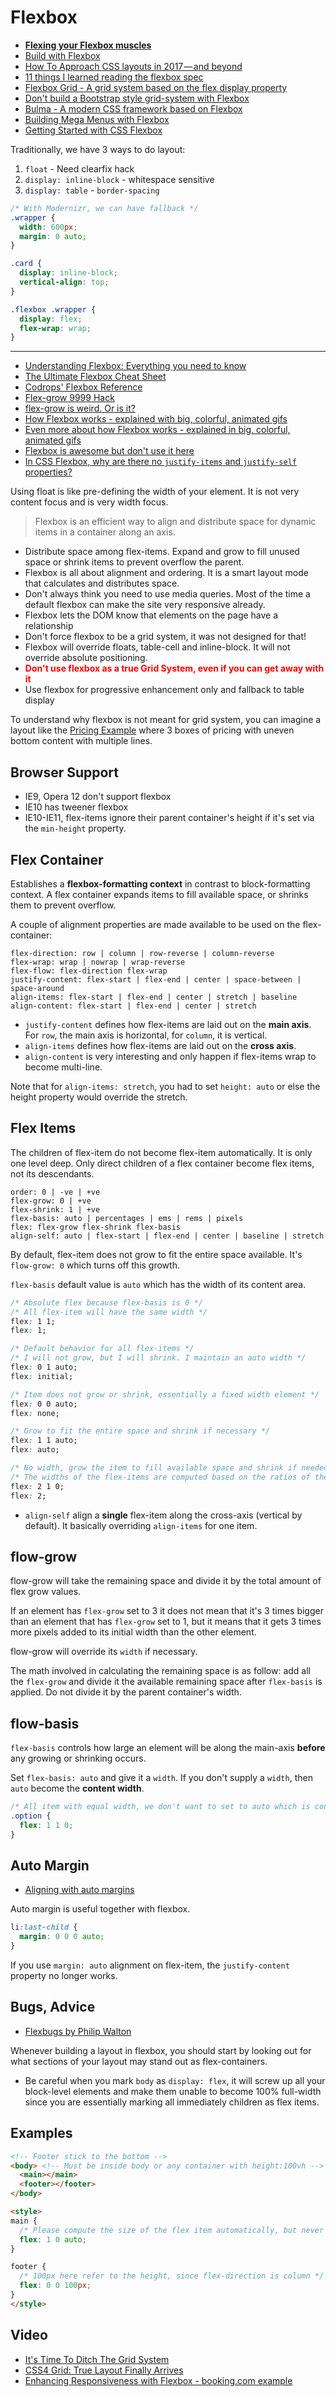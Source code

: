# Flexbox

* [**Flexing your Flexbox muscles**](http://www.benmvp.com/slides/2017/fluent/flexbox.html#/)
* [Build with Flexbox](http://flexbox.buildwithreact.com/)
* [How To Approach CSS layouts in 2017 — and beyond](https://medium.com/flexbox-and-grids/css-flexbox-grid-layout-how-to-approach-css-layouts-in-2017-and-beyond-685deef03e6c)
* [11 things I learned reading the flexbox spec](https://hackernoon.com/11-things-i-learned-reading-the-flexbox-spec-5f0c799c776b)
* [Flexbox Grid - A grid system based on the flex display property](http://flexboxgrid.com/)
* [Don't build a Bootstrap style grid-system with Flexbox](https://codepen.io/morganfeeney/post/dont-build-bootstrap-style-grid-systems-with-flexbox)
* [Bulma - A modern CSS framework based on Flexbox](http://bulma.io/)
* [Building Mega Menus with Flexbox](https://www.sitepoint.com/building-mega-menus-flexbox/)
* [Getting Started with CSS Flexbox](https://blog.zipboard.co/getting-started-with-css-flexbox-f5b2b5a5b87d)

Traditionally, we have 3 ways to do layout:

1. `float` - Need clearfix hack
2. `display: inline-block` - whitespace sensitive
3. `display: table` - `border-spacing`

```css
/* With Modernizr, we can have fallback */
.wrapper {
  width: 600px;
  margin: 0 auto;
}

.card {
  display: inline-block;
  vertical-align: top;
}

.flexbox .wrapper {
  display: flex;
  flex-wrap: wrap;
}
```

---

* [Understanding Flexbox: Everything you need to know](https://medium.freecodecamp.com/understanding-flexbox-everything-you-need-to-know-b4013d4dc9af#.44b5tgfom)
* [The Ultimate Flexbox Cheat Sheet](http://www.sketchingwithcss.com/samplechapter/cheatsheet.html)
* [Codrops' Flexbox Reference](https://tympanus.net/codrops/css_reference/flexbox/)
* [Flex-grow 9999 Hack](http://joren.co/flex-grow-9999-hack/)
* [flex-grow is weird. Or is it?](https://css-tricks.com/flex-grow-is-weird/)
* [How Flexbox works - explained with big, colorful, animated gifs](https://medium.freecodecamp.com/an-animated-guide-to-flexbox-d280cf6afc35#.3jg4somu6)
* [Even more about how Flexbox works - explained in big, colorful, animated gifs](https://medium.freecodecamp.com/even-more-about-how-flexbox-works-explained-in-big-colorful-animated-gifs-a5a74812b053#.kd8xsu86o)
* [Flexbox is awesome but don't use it here](https://medium.com/@ohansemmanuel/flexbox-is-awesome-but-its-not-welcome-here-a90601c292b6#.7m0yqvvqc)
* [In CSS Flexbox, why are there no `justify-items` and `justify-self` properties?](https://stackoverflow.com/questions/32551291/in-css-flexbox-why-are-there-no-justify-items-and-justify-self-properties)

Using float is like pre-defining the width of your element. It is not very content focus and is very width focus.

> Flexbox is an efficient way to align and distribute space for dynamic items in a container along an axis.

* Distribute space among flex-items. Expand and grow to fill unused space or shrink items to prevent overflow the parent.
* Flexbox is all about alignment and ordering. It is a smart layout mode that calculates and distributes space.
* Don't always think you need to use media queries. Most of the time a default flexbox can make the site very responsive already.
* Flexbox lets the DOM know that elements on the page have a relationship
* Don't force flexbox to be a grid system, it was not designed for that!
* Flexbox will override floats, table-cell and inline-block. It will not override absolute positioning.
* <strong style="color:red;">Don't use flexbox as a true Grid System, even if you can get away with it</strong>
* Use flexbox for progressive enhancement only and fallback to table display

To understand why flexbox is not meant for grid system, you can imagine a layout like the [Pricing Example](https://thecssworkshop.com/lessons/a-flexbox-pricing-example) where 3 boxes of pricing with uneven bottom content with multiple lines.

## Browser Support

* IE9, Opera 12 don't support flexbox
* IE10 has tweener flexbox
* IE10-IE11, flex-items ignore their parent container's height if it's set via the `min-height` property.

## Flex Container

Establishes a **flexbox-formatting context** in contrast to block-formatting context. A flex container expands items to fill available space, or shrinks them to prevent overflow.

A couple of alignment properties are made available to be used on the flex-container:

```
flex-direction: row | column | row-reverse | column-reverse
flex-wrap: wrap | nowrap | wrap-reverse
flex-flow: flex-direction flex-wrap
justify-content: flex-start | flex-end | center | space-between | space-around
align-items: flex-start | flex-end | center | stretch | baseline
align-content: flex-start | flex-end | center | stretch
```

* `justify-content` defines how flex-items are laid out on the **main axis**. For `row`, the main axis is horizontal, for `column`, it is vertical.
* `align-items` defines how flex-items are laid out on the **cross axis**.
* `align-content` is very interesting and only happen if flex-items wrap to become multi-line.

Note that for `align-items: stretch`, you had to set `height: auto` or else the height property would override the stretch.

## Flex Items

The children of flex-item do not become flex-item automatically. It is only one level deep. Only direct children of a flex container become flex items, not its descendants.

```
order: 0 | -ve | +ve
flex-grow: 0 | +ve
flex-shrink: 1 | +ve
flex-basis: auto | percentages | ems | rems | pixels
flex: flex-grow flex-shrink flex-basis
align-self: auto | flex-start | flex-end | center | baseline | stretch
```

By default, flex-item does not grow to fit the entire space available. It's `flow-grow: 0` which turns off this growth.

`flex-basis` default value is `auto` which has the width of its content area.

```css
/* Absolute flex because flex-basis is 0 */
/* All flex-item will have the same width */
flex: 1 1;
flex: 1;

/* Default behavior for all flex-items */
/* I will not grow, but I will shrink. I maintain an auto width */
flex: 0 1 auto;
flex: initial;

/* Item does not grow or shrink, essentially a fixed width element */
flex: 0 0 auto;
flex: none;

/* Grow to fit the entire space and shrink if necessary */
flex: 1 1 auto;
flex: auto;

/* No width, grow the item to fill available space and shrink if needed */
/* The widths of the flex-items are computed based on the ratios of the flex-grow value */
flex: 2 1 0;
flex: 2;
```

* `align-self` align a **single** flex-item along the cross-axis (vertical by default). It basically overriding `align-items` for one item.

## flow-grow

flow-grow will take the remaining space and divide it by the total amount of flex grow values.

If an element has `flex-grow` set to 3 it does not mean that it's 3 times bigger than an element that has `flex-grow` set to 1, but it means that it gets 3 times more pixels added to its initial width than the other element.

flow-grow will override its `width` if necessary.

The math involved in calculating the remaining space is as follow: add all the `flex-grow` and divide it the available remaining space after `flex-basis` is applied. Do not divide it by the parent container's width.

## flow-basis

`flex-basis` controls how large an element will be along the main-axis **before** any growing or shrinking occurs.

Set `flex-basis: auto` and give it a `width`. If you don't supply a `width`, then `auto` become the **content width**.

```css
/* All item with equal width, we don't want to set to auto which is content width */
.option {
  flex: 1 1 0;
}
```

## Auto Margin

* [Aligning with auto margins](https://www.w3.org/TR/css-flexbox-1/#auto-margins)

Auto margin is useful together with flexbox.

```css
li:last-child {
  margin: 0 0 0 auto;
}
```

If you use `margin: auto` alignment on flex-item, the `justify-content` property no longer works.

## Bugs, Advice

* [Flexbugs by Philip Walton](https://github.com/philipwalton/flexbugs)

Whenever building a layout in flexbox, you should start by looking out for what sections of your layout may stand out as flex-containers.

* Be careful when you mark `body` as `display: flex`, it will screw up all your block-level elements and make them unable to become 100% full-width since you are essentially marking all immediately children as flex items.

## Examples

```html
<!-- Footer stick to the bottom -->
<body> <!-- Must be inside body or any container with height:100vh -->
  <main></main>
  <footer></footer>
</body>

<style>
main {
  /* Please compute the size of the flex item automatically, but never shrink */
  flex: 1 0 auto;
}

footer {
  /* 100px here refer to the height, since flex-direction is column */
  flex: 0 0 100px;
}
</style>
```


## Video

* [It's Time To Ditch The Grid System](https://www.youtube.com/watch?v=5N9RkIs31Ok)
* [CSS4 Grid: True Layout Finally Arrives](https://www.youtube.com/watch?v=jl164y-Vb5E)
* [Enhancing Responsiveness with Flexbox - booking.com example](https://vimeo.com/145055822)